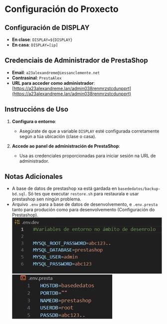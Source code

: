 # Configuración do Proxecto

## Configuración de DISPLAY

- **En clase**: `DISPLAY=${DISPLAY}`
- **En casa**: `DISPLAY=[ip]`

## Credenciais de Administrador de PrestaShop

- **Email**: `a23alexandreme@iessanclemente.net`
- **Contrasinal**: `PrestaAlex`
- **URL para acceder como administrador**: [https://a23alexandreme.lan/admin038renmrzstcdunpprt](https://a23alexandreme.lan/admin038renmrzstcdunpprt)

## Instruccións de Uso

1. **Configura o entorno**:
   - Asegúrate de que a variable `DISPLAY` esté configurada corretamente según a túa ubicación (clase o casa).

2. **Accede ao panel de administración de PrestaShop**:
   - Usa as credenciales proporcionadas para iniciar sesión na URL de administrador.

## Notas Adicionales
   - A base de datos de prestashop xa está gardada en `basededatos/backup-bd.sql`. Só tes que executar `restore.sh` para restaurala e usar prestashop sen ningún problema.
   - Arquivo `.env` para a base de datos de desenvolvemento, e `.env.presta` tanto para produción como para desenvolvemento (Configuración do Prestashop).
   ![.env de desenvolvemento](/imaxe-env/env.png)
   ![.env de desenvolvemento e produción](/imaxe-env/env-presta.png)
